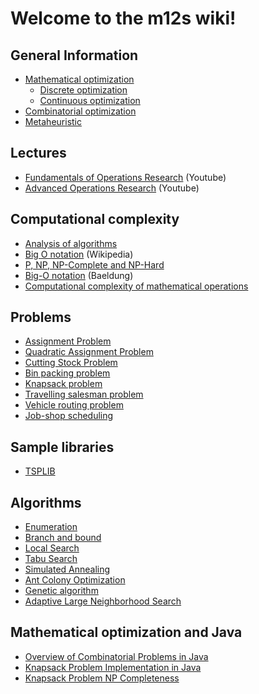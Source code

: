 # Welcome to the m12s wiki!

## General Information

* [Mathematical optimization](https://en.wikipedia.org/wiki/Mathematical_optimization)
  * [Discrete optimization](https://en.wikipedia.org/wiki/Discrete_optimization)
  * [Continuous optimization](https://en.wikipedia.org/wiki/Continuous_optimization)
* [Combinatorial optimization](https://en.wikipedia.org/wiki/Combinatorial_optimization)
* [Metaheuristic](https://en.wikipedia.org/wiki/Metaheuristic)

## Lectures
* [Fundamentals of Operations Research](https://www.youtube.com/playlist?list=PL05350A31E6C09B7A) (Youtube)
* [Advanced Operations Research](https://www.youtube.com/playlist?list=PL004010FEA702502F) (Youtube)

## Computational complexity

* [Analysis of algorithms](https://en.wikipedia.org/wiki/Analysis_of_algorithms)
* [Big O notation](https://en.wikipedia.org/wiki/Big_O_notation) (Wikipedia)
* [P, NP, NP-Complete and NP-Hard](https://www.baeldung.com/cs/p-np-np-complete-np-hard)
* [Big-O notation](https://www.baeldung.com/cs/big-o-notation) (Baeldung)
* [Computational complexity of mathematical operations](https://en.wikipedia.org/wiki/Computational_complexity_of_mathematical_operations)

## Problems

* [Assignment Problem](https://en.wikipedia.org/wiki/Assignment_problem)
* [Quadratic Assignment Problem](https://en.wikipedia.org/wiki/Quadratic_assignment_problem)
* [Cutting Stock Problem](https://en.wikipedia.org/wiki/Cutting_stock_problem)
* [Bin packing problem](https://en.wikipedia.org/wiki/Bin_packing_problem)
* [Knapsack problem](https://en.wikipedia.org/wiki/Knapsack_problem)
* [Travelling salesman problem](https://en.wikipedia.org/wiki/Travelling_salesman_problem)
* [Vehicle routing problem](https://en.wikipedia.org/wiki/Vehicle_routing_problem)
* [Job-shop scheduling](https://en.wikipedia.org/wiki/Job-shop_scheduling)

## Sample libraries
* [TSPLIB](http://comopt.ifi.uni-heidelberg.de/software/TSPLIB95)

## Algorithms

* [Enumeration](https://en.wikipedia.org/wiki/Enumeration_algorithm)
* [Branch and bound](https://en.wikipedia.org/wiki/Branch_and_bound)
* [Local Search](https://en.wikipedia.org/wiki/Local_search_(optimization))
* [Tabu Search](https://en.wikipedia.org/wiki/Tabu_search)
* [Simulated Annealing](https://en.wikipedia.org/wiki/Simulated_annealing)
* [Ant Colony Optimization](https://en.wikipedia.org/wiki/Ant_colony_optimization_algorithms)
* [Genetic algorithm](https://en.wikipedia.org/wiki/Genetic_algorithm)
* [Adaptive Large Neighborhood Search](https://oparu.uni-ulm.de/items/ad31ee4d-64e9-4229-8908-68b18e9c53b7)

## Mathematical optimization and Java

* [Overview of Combinatorial Problems in Java](https://www.baeldung.com/java-combinatorial-algorithms)
* [Knapsack Problem Implementation in Java](https://www.baeldung.com/java-knapsack)
* [Knapsack Problem NP Completeness](https://www.baeldung.com/cs/knapsack-problem-np-completeness)